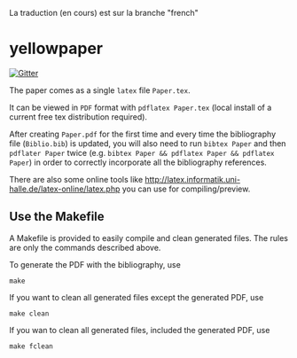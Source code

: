 La traduction (en cours) est sur la branche "french"

# yellowpaper

[![Gitter](https://badges.gitter.im/ethereum/yellowpaper.svg)](https://gitter.im/ethereum/yellowpaper?utm_source=badge&utm_medium=badge&utm_campaign=pr-badge&utm_content=badge)

The paper comes as a single ``latex`` file ``Paper.tex``.

It can be viewed in ``PDF`` format with ``pdflatex Paper.tex`` (local install of a current free tex distribution required).

After creating ``Paper.pdf`` for the first time and every time the bibliography file (``Biblio.bib``) is updated, you will also need to run ``bibtex Paper`` and then ``pdflater Paper`` twice (e.g. ``bibtex Paper && pdflatex Paper && pdflatex Paper``) in order to correctly incorporate all the bibliography references.

There are also some online tools like http://latex.informatik.uni-halle.de/latex-online/latex.php you can use for
compiling/preview.

## Use the Makefile

A Makefile is provided to easily compile and clean generated files. The rules
are only the commands described above.

To generate the PDF with the bibliography, use
```
make
```

If you want to clean all generated files except the generated PDF, use
```
make clean
```

If you wan to clean all generated files, included the generated PDF, use
```
make fclean
```
